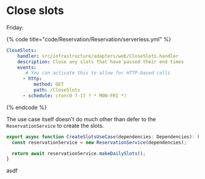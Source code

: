 # Close slots

Friday:

{% code title="code/Reservation/Reservation/serverless.yml" %}
```yaml
CloseSlots:
    handler: src/infrastructure/adapters/web/CloseSlots.handler
    description: Close any slots that have passed their end times
    events:
       # You can activate this to allow for HTTP-based calls
      - http:
          method: GET
          path: /CloseSlots
      - schedule: cron(0 7-17 ? * MON-FRI *)
```
{% endcode %}

The use case itself doesn't do much other than defer to the `ReservationService` to create the slots.

```typescript
export async function CreateSlotsUseCase(dependencies: Dependencies): Promise<string[]> {
  const reservationService = new ReservationService(dependencies);

  return await reservationService.makeDailySlots();
}
```

asdf
